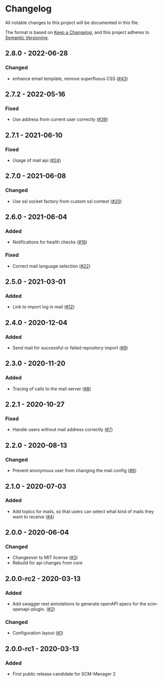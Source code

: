 # Changelog

All notable changes to this project will be documented in this file.

The format is based on [Keep a Changelog](https://keepachangelog.com/en/1.0.0/),
and this project adheres to [Semantic Versioning](https://semver.org/spec/v2.0.0.html).

## 2.8.0 - 2022-06-28
### Changed
- enhance email template, remove superfluous CSS ([#43](https://github.com/scm-manager/scm-mail-plugin/pull/43))

## 2.7.2 - 2022-05-16
### Fixed
- Use address from current user correctly ([#39](https://github.com/scm-manager/scm-mail-plugin/pull/39))

## 2.7.1 - 2021-06-10
### Fixed
- Usage of mail api ([#24](https://github.com/scm-manager/scm-mail-plugin/pull/24))

## 2.7.0 - 2021-06-08
### Changed
- Use ssl socket factory from custom ssl context ([#20](https://github.com/scm-manager/scm-mail-plugin/pull/20))

## 2.6.0 - 2021-06-04
### Added
- Notifications for health checks ([#18](https://github.com/scm-manager/scm-mail-plugin/pull/18))

### Fixed
- Correct mail language selection ([#22](https://github.com/scm-manager/scm-mail-plugin/pull/22))

## 2.5.0 - 2021-03-01
### Added
- Link to import log in mail ([#12](https://github.com/scm-manager/scm-mail-plugin/pull/12))

## 2.4.0 - 2020-12-04
### Added
- Send mail for successful or failed repository import ([#9](https://github.com/scm-manager/scm-mail-plugin/pull/9))

## 2.3.0 - 2020-11-20
### Added
- Tracing of calls to the mail server ([#8](https://github.com/scm-manager/scm-mail-plugin/pull/8))

## 2.2.1 - 2020-10-27
### Fixed
- Handle users without mail address correctly ([#7](https://github.com/scm-manager/scm-mail-plugin/pull/7))

## 2.2.0 - 2020-08-13
### Changed
- Prevent anonymous user from changing the mail config ([#6](https://github.com/scm-manager/scm-mail-plugin/pull/6))

## 2.1.0 - 2020-07-03
### Added
- Add topics for mails, so that users can select what kind of mails they want to receive ([#4](https://github.com/scm-manager/scm-mail-plugin/pull/4))

## 2.0.0 - 2020-06-04
### Changed
- Changeover to MIT license ([#3](https://github.com/scm-manager/scm-mail-plugin/pull/3))
- Rebuild for api changes from core

## 2.0.0-rc2 - 2020-03-13
### Added
- Add swagger rest annotations to generate openAPI specs for the scm-openapi-plugin. ([#2](https://github.com/scm-manager/scm-mail-plugin/pull/2))

### Changed
- Configuration layout ([#1](https://github.com/scm-manager/scm-mail-plugin/pull/1))

## 2.0.0-rc1 - 2020-03-13
### Added
- First public release candidate for SCM-Manager 2
